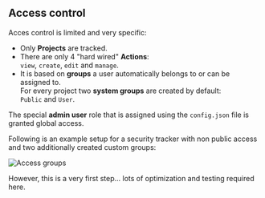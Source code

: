 ## Access control

Acces control is limited and very specific:

* Only **Projects** are tracked.
* There are only 4 "hard wired" **Actions**:<br />`view`, `create`, `edit` and `manage`.
* It is based on **groups** a user automatically belongs to or can be assigned to.<br />
For every project two **system groups** are created by default:<br />`Public` and `User`.

The special **admin user** role that is assigned using the `config.json` file is granted global access.

Following is an example setup for a security tracker with non public access and two additionally created custom groups:

![Access groups](https://f.cloud.github.com/assets/33978/550822/fc7c42a0-c31a-11e2-82c8-85f4ea05b92e.png)

However, this is a very first step... lots of optimization and testing required here.
